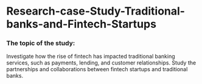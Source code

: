 # Research-case-Study-Traditional-banks-and-Fintech-Startups
### The topic of the study:

Investigate how the rise of fintech has impacted traditional banking services, such as payments, lending, and customer relationships. Study the partnerships and collaborations between fintech startups and traditional banks.